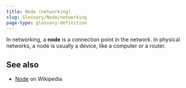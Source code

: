 ```yaml
---
title: Node (networking)
slug: Glossary/Node/networking
page-type: glossary-definition
---
```




In networking, a **node** is a connection point in the network. In physical networks, a node is usually a device, like a computer or a router.

## See also

- [Node](<https://en.wikipedia.org/wiki/Node_(networking)>) on Wikipedia
